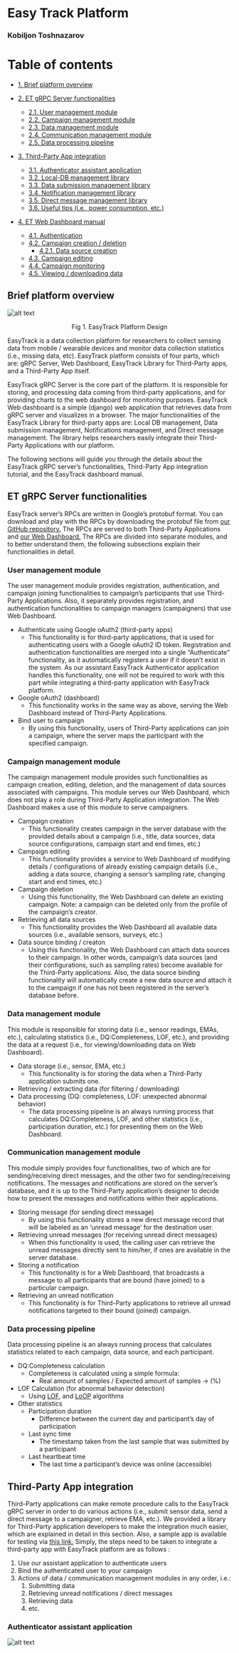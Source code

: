 # Easy Track Platform
### Kobiljon Toshnazarov

Table of contents
=================
<!--ts-->
   * [1. Brief platform overview](#Brief-platform-overview)
   
   * [2. ET gRPC Server functionalities](#ET-gRPC-Server-functionalities)
      * [2.1. User management module](#User-management-module)
      * [2.2. Campaign management module](#Campaign-management-module)
      * [2.3. Data management module](#Data-management-module)
      * [2.4. Communication management module](#Communication-management-module)
      * [2.5. Data processing pipeline](#Data-processing-pipeline)
   * [3. Third-Party App integration](#Third-Party-App-integration)
      * [3.1. Authenticator assistant application](#Authenticator-assistant-application)
      * [3.2. Local-DB management library](#Local-DB-management-library)
      * [3.3. Data submission management library](#Data-submission-management-library)
      * [3.4. Notification management library](#Notification-management-library)
      * [3.5. Direct message management library](#Direct-message-management-library)
      * [3.6. Useful tips (i.e., power consumption, etc.)](#Useful-tips-(i.e.,-power-consumption,-etc.))
   * [4. ET Web Dashboard manual](#ET-Web-Dashboard-manual)
     * [4.1. Authentication](#Authentication)
     * [4.2. Campaign creation / deletion](#Campaign-creation-/-deletion)
        * [4.2.1. Data source creation](#Data-source-creation)
     * [4.3. Campaign editing](#Campaign-editing)
     * [4.4. Campaign monitoring](#Campaign-monitoring)
     * [4.5. Viewing / downloading data](#Viewing-/-downloading-data)
<!--te-->

## Brief platform overview
![alt text](https://github.com/Qobiljon/ET_Dashboard/blob/master/images/et-building-blocks.png)

<p align="center">
    Fig 1. EasyTrack Platform Design 
</p>
 
EasyTrack is a data collection platform for researchers to collect sensing data from mobile / wearable devices and monitor data collection statistics (i.e., missing data, etc). EasyTrack platform consists of four parts, which are: gRPC Server, Web Dashboard, EasyTrack Library for Third-Party apps, and a Third-Party App itself.

EasyTrack gRPC Server is the core part of the platform. It is responsible for storing, and processing data coming from third-party applications, and for providing charts to the web dashboard for monitoring purposes. EasyTrack Web dashboard is a simple (django) web application that retrieves data from gRPC server and visualizes in a browser. The major functionalities of the EasyTrack Library for third-party apps are: Local DB management, Data submission management, Notifications management, and Direct message management. The library helps researchers easily integrate their Third-Party Applications with our platform.

The following sections will guide you through the details about the EasyTrack gRPC server’s functionalities, Third-Party App integration tutorial, and the EasyTrack dashboard manual.

## ET gRPC Server functionalities

EasyTrack server’s RPCs are written in Google’s protobuf format. You can download and play with the RPCs by downloading the protobuf file from [our GitHub repository.](https://github.com/Qobiljon/EasyTrack_proto) The RPCs are served to both Third-Party Applications and [our Web Dashboard.](http://etdb.myvnc.com/) The RPCs are divided into separate modules, and to better understand them, the following subsections explain their functionalities in detail.

### User management module

The user management module provides registration, authentication, and campaign joining functionalities to campaign’s participants that use Third-Party Applications. Also, it separately provides registration, and authentication functionalities to campaign managers (campaigners) that use Web Dashboard.

* Authenticate using Google oAuth2 (third-party apps)
   * This functionality is for third-party applications, that is used for authenticating users with a Google oAuth2 ID token. Registration and authentication functionalities are merged into a single “Authenticate” functionality, as it automatically registers a user if it doesn’t exist in the system. As our assistant EasyTrack Authenticator application handles this functionality, one will not be required to work with this part while integrating a third-party application with EasyTrack platform.
* Google oAuth2 (dashboard)
   * This functionality works in the same way as above, serving the Web Dashboard instead of Third-Party Applications.
* Bind user to campaign
   * By using this functionality, users of Third-Party applications can join a campaign, where the server maps the participant with the specified campaign.

### Campaign management module

The campaign management module provides such functionalities as campaign creation, editing, deletion, and the management of data sources associated with campaigns. This module serves our Web Dashboard, which does not play a role during Third-Party Application integration. The Web Dashboard makes a use of this module to serve campaigners.

* Campaign creation
   * This functionality creates campaign in the server database with the provided details about a campaign (i.e., title, data sources, data source configurations, campaign start and end times, etc.)
* Campaign editing
   * This functionality provides a service to Web Dashboard of modifying details / configurations of already existing campaign details (i.e., adding a data source, changing a sensor’s sampling rate, changing start and end times, etc.)
* Campaign deletion
   * Using this functionality, the Web Dashboard can delete an existing campaign. Note: a campaign can be deleted only from the profile of the campaign’s creator.
* Retrieving all data sources
   * This functionality provides the Web Dashboard all available data sources (i.e., available sensors, surveys, etc.)
* Data source binding / creaton
   * Using this functionality, the Web Dashboard can attach data sources to their campaign. In other words, campaign’s data sources (and their configurations, such as sampling rates) become available for the Third-Party applications. Also, the data source binding functionality will automatically create a new data source and attach it to the campaign if one has not been registered in the server’s database before.

### Data management module

This module is responsible for storing data (i.e., sensor readings, EMAs, etc.), calculating statistics (i.e., DQ:Completeness, LOF, etc.), and providing the data at a request (i.e., for viewing/downloading data on Web Dashboard).
* Data storage (i.e., sensor, EMA, etc.)
   * This functionality is for storing the data when a Third-Party application submits one.
* Retrieving / extracting data (for filtering / downloading)
* Data processing (DQ: completeness, LOF: unexpected abnormal behavior)
   * The data processing pipeline is an always running process that calculates DQ:Completeness, LOF, and other statistics (i.e., participation duration, etc.) for presenting them on the Web Dashboard.

### Communication management module

This module simply provides four functionalities, two of which are for sending/receiving direct messages, and the other two for sending/receiving notifications. The messages and notifications are stored on the server’s database, and it is up to the Third-Party application’s designer to decide how to present the messages and notifications within their applications.
* Storing message (for sending direct message)
   * By using this functionality stores a new direct message record that will be labeled as an ‘unread message’ for the destination user. 
* Retrieving unread messages (for receiving unread direct messages)
   * When this functionality is used, the calling user can retrieve the unread messages directly sent to him/her, if ones are available in the server database.
* Storing a notification
   * This functionality is for a Web Dashboard, that broadcasts a message to all participants that are bound (have joined) to a particular campaign.
* Retrieving an unread notification
   * This functionality is for Third-Party applications to retrieve all unread notifications targeted to their bound (joined) campaign.

### Data processing pipeline

Data processing pipeline is an always running process that calculates statistics related to each campaign, data source, and each participant.
* DQ:Completeness calculation
   * Completeness is calculated using a simple formula:
      * Real amount of samples / Expected amount of samples → (%)
* LOF Calculation (for abnormal behavior detection)
   * Using [LOF](https://dl.acm.org/doi/10.1145/342009.335388), and [LoOP](https://pypi.org/project/PyNomaly/) algorithms
* Other statistics
   * Participation duration
      * Difference between the current day and participant’s day of participation
   * Last sync time
      * The timestamp taken from the last sample that was submitted by a participant
   * Last heartbeat time
      * The last time a participant’s device was online (accessible)


## Third-Party App integration

Third-Party applications can make remote procedure calls to the EasyTrack gRPC server in order to do various actions (i.e., submit sensor data, send a direct message to a campaigner, retrieve EMA, etc.). We provided a library for Third-Party application developers to make the integration much easier, which are explained in detail in this section. Also, a sample app is available for testing via [this link.](https://github.com/Qobiljon/EasyTrack_AndroidAgent) Simply, the steps need to be taken to integrate a third-party app with EasyTrack platform are as follows :
   1. Use our assistant application to authenticate users
   2. Bind the authenticated user to your campaign
   3. Actions of data / communication management modules in any order, i.e.:
       1. Submitting data
       2. Retrieving unread notifications / direct messages
       3. Retrieving data
       4. etc.

### Authenticator assistant application
![alt text]()







